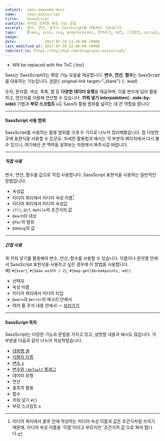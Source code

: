 ```yaml
---
subject:  sass-awesome-docs
name:     sass-sassscript
title:    SassScript
subtitle: 작지만 강력한 확장 기능 모음
excerpt:  변수, 연산, 함수는 SassScript를 대표하는 기능입니다.
tags:     [sass, scss, css, preprocessor, 전처리기, 보간, 스크립트, script, 자료형, data type, parent selector, parent script, 부모 참조 선택자]
image:    
date:             2017-07-19 13:36:00 +0900
last_modified_at: 2017-07-30 22:48:00 +0900
redirect_to: https://heyjihye.com/blog/sass-sassscript/
---
```


* Will be replaced with the ToC
{:toc}

Sass는 SassScript라는 확장 기능 모음을 제공합니다. **변수**, **연산**, **함수**는 SassScript를 대표하는 기능입니다.
[원문](http://sass-lang.com/documentation/file.SASS_REFERENCE.html#SassScript__sassscript){:.original-link target="_blank"}
{: .lead}

숫자, 문자열, 색상, 목록, 맵 등 **다양한 데이터 유형**을 제공하며, 이를 변수에 담아 활용하고, 연산자를 이용해 연산할 수 있습니다.
**끼워 넣기 *interpolation*{: .side-by-side}** 기법과 **부모 스크립트** `&`도 Sass의 활용 범위를 넓히는 데 큰 역할을 합니다.

***

#### SassScript 사용 범위
SassScript를 사용하는 활용 범위를 크게 두 가지로 나누어 정리해봤습니다. 참 다양한 곳에 표현식을 사용할 수 있군요.
자세한 활용법과 예시는 각 부분의 페이지에서 다시 볼 수 있으니, 여기에선 큰 맥락을 살펴보는 차원에서 봐주시길 바랍니다.

***

##### 직접 사용
변수, 연산, 함수를 값으로 직접 사용합니다. SassScript 표현식을 사용하는 일반적인 방법입니다.
- 속성값
- 미디어 쿼리에서 미디어 속성 이름[^feature]
- 미디어 쿼리에서 미디어 속성값
- `if()`, `@if`, `@while`의 조건식의 값
- `@each`의 대상
- `@for`의 범위
- `@debug`의 값

***

##### 간접 사용
꼭 끼워 넣기를 활용해야 변수, 연산, 함수를 사용할 수 있습니다.
이름이나 문자열 안에서 SassScript 표현식을 사용하고 싶은 경우에 이 방법을 사용합니다.   
예) `#{$var}`, `#{$max-width / 2}`, `#{map-get($breakpoints, md)}`
- 선택자
- 속성 이름
- 미디어 쿼리에서 미디어 타입
- `@warn`과 `@error`의 메시지 안에서
- 여러 줄 주석 내용 안에서 &mdash; [보러가기](/ko/blog/sass-comments/#주석에-변수-끼워-넣기)

***

#### SassScript 목차
SassScript는 다양한 기능과 문법을 가지고 있고, 설명할 내용과 예시도 많습니다. 각 부문을 다음과 같이 나누어 작성하였습니다.

- [대화형 셸](/ko/blog/sass-interactive-shell/)
- [식별자 이름](/ko/blog/sass-identifiers/)
- [변수 `$`](/ko/blog/sass-variables/)
- [변수와 `!default` 플래그](/ko/blog/sass-variables-and-default-flag/)
- 데이터 유형
- 연산
- 괄호의 활용
- 함수
- 끼워 넣기 `#{}`
- 부모 스크립트 `&`


[^feature]: 미디어 쿼리에서 괄호 안에 작성하는 미디어 속성 이름과 값은 조건식처럼 쓰이기 때문에, 미디어 속성 이름을 '이름'이라고 부르지만 '조건식의 값'으로 봐야 합니다.




